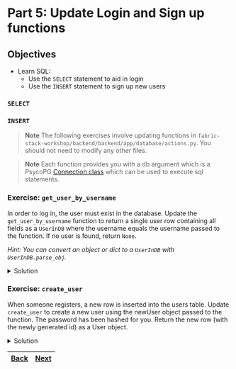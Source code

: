 # Part 5: Update Login and Sign up functions

## Objectives

- Learn SQL:
  - Use the `SELECT` statement to aid in login
  - Use the `INSERT` statement to sign up new users

### `SELECT`

### `INSERT`

> **Note**
> The following exercises involve updating functions in `fabric-stack-workshop/backend/backend/app/database/actions.py`. You should not need to modify any other files.

> **Note**
> Each function provides you with a db argument which is a PsycoPG [Connection class](https://www.psycopg.org/psycopg3/docs/api/connections.html) which can be used to execute sql statements.

### Exercise: `get_user_by_username`

In order to log in, the user must exist in the database. Update the `get_user_by_username` function to return a single user row containing all fields as a `UserInDB` where the username equals the username passed to the function. If no user is found, return `None`.

_Hint: You can convert an object or dict to a `UserInDB` with `UserInDB.parse_obj`._

<details> 
<br>
<summary>Solution</summary>

```python
@manager.user_loader(conn_provider=get_db)
def get_user_by_username(
    username,
    db: Optional[Connection] = None,
    conn_provider: Callable[[], Iterator[Connection]] = None,
) -> Optional[UserInDB]:
    """
    Queries the database for a user with the given name
    Args:
        name: The name of the user
        db: The currently active database connection
        conn_provider: Optional method to retrieve a connection if db is None (provided by our LoginManager)
    Returns:
        The user object or none
    """
    if db is None and conn_provider is None:
        raise ValueError("db and conn_provider cannot both be None.")

    if db is None:
        db = next(conn_provider())

    result = db.execute(
        "SELECT * FROM users WHERE username = %s;", (username,)
    ).fetchone()
    if result is None:
        return result
    user = UserInDB.parse_obj(result)
    return user
```

</details>

### Exercise: `create_user`

When someone registers, a new row is inserted into the users table. Update `create_user` to create a new user using the newUser object passed to the function. The password has been hashed for you. Return the new row (with the newly generated id) as a User object.

<details> 
<br>
<summary>Solution</summary>

```python
def create_user(newUser: UserRegister, db: Connection) -> User:
    password_hash = hash_password(newUser.password)
    id = db.execute(
        """
        INSERT INTO users (username, password_hash, full_name)
        VALUES (%s, %s, %s)
        RETURNING id;
        """,
        (newUser.username, password_hash, newUser.full_name),
    ).fetchone()["id"]
    return User(id=id, username=newUser.username, full_name=newUser.full_name)
```

</details>

| [Back](part-4.md) | [Next](part-6.md) |
| ----------------- | ----------------- |
